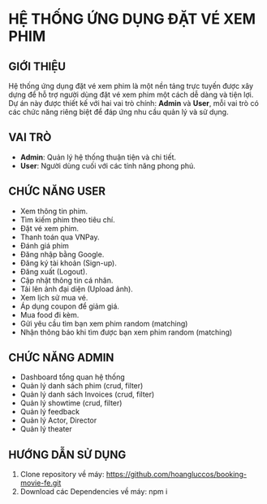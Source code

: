 # **HỆ THỐNG ỨNG DỤNG ĐẶT VÉ XEM PHIM**

## **GIỚI THIỆU**

Hệ thống ứng dụng đặt vé xem phim là một nền tảng trực tuyến được xây dựng để hỗ trợ người dùng đặt vé xem phim một cách dễ dàng và tiện lợi. Dự án này được thiết kế với hai vai trò chính: **Admin** và **User**, mỗi vai trò có các chức năng riêng biệt để đáp ứng nhu cầu quản lý và sử dụng.

## **VAI TRÒ**

- **Admin**: Quản lý hệ thống thuận tiện và chi tiết.
- **User**: Người dùng cuối với các tính năng phong phú.

## **CHỨC NĂNG USER**

- Xem thông tin phim.
- Tìm kiếm phim theo tiêu chí.
- Đặt vé xem phim.
- Thanh toán qua VNPay.
- Đánh giá phim
- Đăng nhập bằng Google.
- Đăng ký tài khoản (Sign-up).
- Đăng xuất (Logout).
- Cập nhật thông tin cá nhân.
- Tải lên ảnh đại diện (Upload ảnh).
- Xem lịch sử mua vé.
- Áp dụng coupon để giảm giá.
- Mua food đi kèm.
- Gửi yêu cầu tìm bạn xem phim random (matching)
- Nhận thông báo khi tìm được bạn xem phim random (matching)

## **CHỨC NĂNG ADMIN**

- Dashboard tổng quan hệ thống
- Quản lý danh sách phim (crud, filter)
- Quản lý danh sách Invoices (crud, filter)
- Quản lý showtime (crud, filter)
- Quản lý feedback
- Quản lý Actor, Director
- Quản lý theater

## **HƯỚNG DẪN SỬ DỤNG**

1. Clone repository về máy: https://github.com/hoangluccos/booking-movie-fe.git
2. Download các Dependencies về máy: npm i
